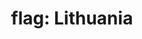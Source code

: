 ---
layout: smileys&emotion
title: "flag: Lithuania"
emoji: flag_lithuania
permalink: 🇱🇹.html
image: assets/img/3moji/flag_lithuania.png
---